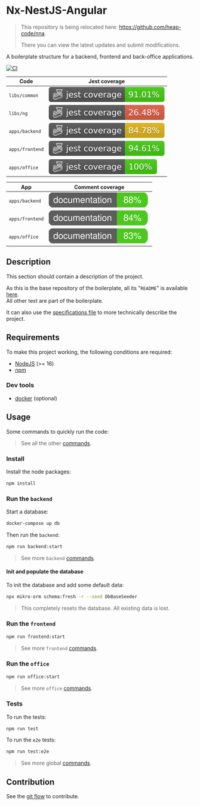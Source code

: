 # Nx-NestJS-Angular

> This repository is being relocated here:
> <https://github.com/heap-code/nna>.
>
> There you can view the latest updates and submit modifications.

A boilerplate structure for a backend, frontend and back-office applications.

[![CI](https://github.com/HugoMendes98/Nx-NestJS-Angular/actions/workflows/ci.yml/badge.svg)](https://github.com/HugoMendes98/Nx-NestJS-Angular/actions/workflows/ci.yml)

| Code            | Jest coverage                                                                   |
|-----------------|---------------------------------------------------------------------------------|
| `libs/common`   | ![common-jest coverage](./.badges/libs/common/coverage-jest%20coverage.svg)     |
| `libs/ng`       | ![ng-jest coverage](./.badges/libs/ng/coverage-jest%20coverage.svg)             |
| `apps/backend`  | ![backend-jest coverage](./.badges/apps/backend/coverage-jest%20coverage.svg)   |
| `apps/frontend` | ![frontend-jest coverage](./.badges/apps/frontend/coverage-jest%20coverage.svg) |
| `apps/office`   | ![office-jest coverage](./.badges/apps/office/coverage-jest%20coverage.svg)     |

| App             | Comment coverage                                                           |
|-----------------|----------------------------------------------------------------------------|
| `apps/backend`  | ![backend docs](./.badges/apps/backend/coverage-badge-documentation.svg)   |
| `apps/frontend` | ![frontend docs](./.badges/apps/frontend/coverage-badge-documentation.svg) |
| `apps/office`   | ![office docs](./.badges/apps/office/coverage-badge-documentation.svg)     |

## Description

This section should contain a description of the project.

As this is the base repository of the boilerplate,
all its "`README`" is available [here](./docs/nna.md).  
All other text are part of the boilerplate.

It can also use the [specifications file](./docs/specifications.md)
to more technically describe the project.

## Requirements

To make this project working,
the following conditions are required:

- [NodeJS](https://nodejs.org/en) (>= 16)
- [npm](https://www.npmjs.com/)

### Dev tools

- [docker](https://www.docker.com/) (optional)

## Usage

Some commands to quickly run the code:

> See all the other [commands](./docs/commands.md).

### Install

Install the node packages:

```bash
npm install
```

### Run the `backend`

Start a database:

```bash
docker-compose up db
```

Then run the `backend`:

```bash
npm run backend:start
```

> See more `backend` [commands](./apps/backend/docs/commands.md).

#### Init and populate the database

To init the database and add some default data:

```bash
npx mikro-orm schema:fresh -r --seed DbBaseSeeder
```

> This completely resets the database.
> All existing data is lost.

### Run the `frontend`

```bash
npm run frontend:start
```

> See more `frontend` [commands](./apps/frontend/docs/commands.md).

### Run the `office`

```bash
npm run office:start
```

> See more `office` [commands](./apps/office/docs/commands.md).

### Tests

To run the tests:

```bash
npm run test
```

To run the `e2e` tests:

```bash
npm run test:e2e
```

> See more global [commands](./docs/commands.md#test).

## Contribution

See the [git flow](./docs/flow-git.md) to contribute.
